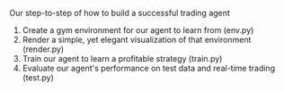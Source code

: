 Our step-to-step of how to build a successful trading agent
1. Create a gym environment for our agent to learn from (env.py)
2. Render a simple, yet elegant visualization of that environment (render.py)
3. Train our agent to learn a profitable strategy (train.py)
4. Evaluate our agent's performance on test data and real-time trading (test.py)